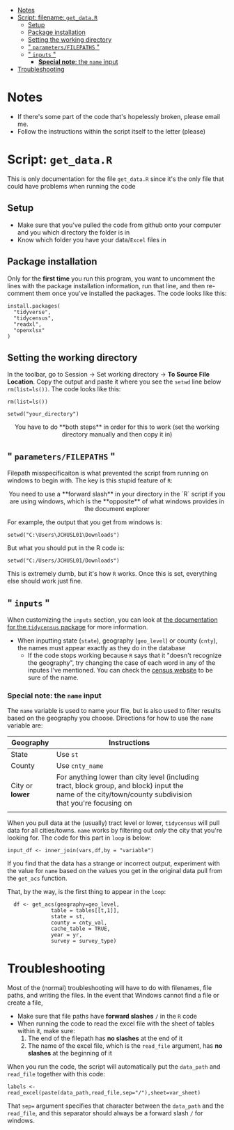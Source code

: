 <!-- TOC depthFrom:1 depthTo:6 withLinks:1 updateOnSave:1 orderedList:0 -->

- [Notes](#notes)
- [Script: filename: `get_data.R`](#script-filename-getdatar)
	- [Setup](#setup)
	- [Package installation](#package-installation)
	- [Setting the working directory](#setting-the-working-directory)
	- [" `parameters/FILEPATHS` "](#-parametersfilepaths-)
	- [" `inputs` "](#-inputs-)
		- [**Special note**: the `name` input](#special-note-the-name-input)
- [Troubleshooting](#troubleshooting)

<!-- /TOC -->

# Notes
- If there's some part of the code that's hopelessly broken, please email me.
- Follow the instructions within the script itself to the letter (please)




# Script: `get_data.R`
This is only documentation for the file `get_data.R` since it's the only file that could have problems when running the code

## Setup
- Make sure that you've pulled the code from github onto your computer and you which directory the folder is in
- Know which folder you have your data/`Excel` files in


## Package installation
Only for the **first time** you run this program, you want to uncomment the lines with
the package installation information, run that line, and then re-comment them
once you've installed the packages. The code looks like this:

```
install.packages(
  "tidyverse",
  "tidycensus",
  "readxl",
  "openxlsx"
)
```


## Setting the working directory
In the toolbar, go to Session -> Set working directory -> **To Source File Location**.
Copy the output and paste it where you see the `setwd` line below `rm(list=ls())`. The code looks like this:

```
rm(list=ls())

setwd("your_directory")
```


<center> You have to do **both steps** in order for this to work (set the working directory manually and then copy it in) </center>




## " `parameters/FILEPATHS` "
Filepath misspecificaiton is what prevented the script from running on windows to begin with.
The key is this stupid feature of `R`:

<center> You need to use a **forward slash** in your directory in the `R` script
if you are using windows, which is the **opposite** of what windows provides
in the document explorer </center>

For example, the output that you get from windows is:

```
setwd("C:\Users\JCHUSL01\Downloads")
```

But what you should put in the R code is:

```
setwd("C:/Users/JCHUSL01/Downloads")
```

This is extremely dumb, but it's how `R` works. Once this is set, everything else
should work just fine.




## " `inputs` "

When customizing the `inputs` section, you can look at
[the documentation for the `tidycensus` package](https://walkerke.github.io/tidycensus/)
for more information.

- When inputting state (`state`), geography (`geo_level`) or county (`cnty`), the names
must appear exactly as they do in the database
  * If the code stops working because `R` says that it "doesn't recognize the geography",
  try changing the case of each word in any of the inputes I've mentioned. You can check
  the [census website](https://data.census.gov/cedsci/) to be sure of the name.

### **Special note**: the `name` input
The `name` variable is used to name your file, but is also used to filter results based on the
geography you choose. Directions for how to use the `name` variable are:

| Geography         | Instructions                                                                                                                                            |   |   |   |
|-------------------|---------------------------------------------------------------------------------------------------------------------------------------------------------|---|---|---|
| State             | Use `st`                                                                                                                                                |   |   |   |
| County            | Use `cnty_name`                                                                                                                                         |   |   |   |
| City or **lower** | For anything lower than city level (including tract, block group, and block) input the name of the city/town/county subdivision that you're focusing on |   |   |   |
|                   |                                                                                                                                                         |   |   |   |


When you pull data at the (usually) tract level or lower, `tidycensus` will pull
data for all cities/towns. `name` works by filtering out _only_ the city that you're looking for.
The code for this part in `loop` is below:

```
input_df <- inner_join(vars,df,by = "variable")
```

If you find that the data has a strange or incorrect output, experiment with the value for
`name` based on the values you get in the original data pull from the `get_acs` function.

That, by the way, is the first thing to appear in the `loop`:

```
  df <- get_acs(geography=geo_level,
              table = tables[[t,1]],
              state = st,
              county = cnty_val,
              cache_table = TRUE,
              year = yr,
              survey = survey_type)
```


# Troubleshooting

Most of the (normal) troubleshooting will have to do with filenames, file paths, and writing the files. In the event that Windows cannot find a file or create a file,

- Make sure that file paths have **forward slashes** `/` in the `R` code
- When running the code to read the excel file with the sheet of tables
within it, make sure:
  1. The end of the filepath has **no slashes** at the end of it
  2. The name of the excel file, which is the `read_file` argument, has **no slashes** at the         beginning of it

When you run the code, the script will automatically put the `data_path` and `read_file` together with this code:

```
labels <- read_excel(paste(data_path,read_file,sep="/"),sheet=var_sheet)
```

That `sep=` argument specifies that character between the `data_path` and the `read_file`, and this separator should always be a forward slash `/` for windows.
